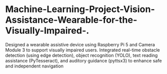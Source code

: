 # Machine-Learning-Project-Vision-Assistance-Wearable-for-the-Visually-Impaired-.
Designed a wearable assistive device using Raspberry Pi 5 and Camera Module 3 to support visually impaired users. Integrated real-time obstacle detection (using edge detection), object recognition (YOLO), text reading assistance (PyTesseract), and auditory guidance (pyttsx3) to enhance safe and independent navigation
